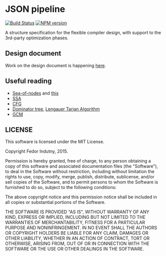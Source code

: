 # JSON pipeline
[![Build Status](https://secure.travis-ci.org/indutny/json-pipeline.png)](http://travis-ci.org/indutny/json-pipeline)
[![NPM version](https://badge.fury.io/js/json-pipeline.svg)](http://badge.fury.io/js/json-pipeline)

A structure specification for the flexible compiler design, with support to the
3rd-party optimization phases.

## Design document

Work on the design document is happening [here][0].

## Useful reading

- [Sea-of-nodes][1] and [this][2]
- [SSA][3]
- [CFG][4]
- [Dominator tree][5], [Lengauer Tarjan Algorithm][6]
- [GCM][7]

## LICENSE

This software is licensed under the MIT License.

Copyright Fedor Indutny, 2015.

Permission is hereby granted, free of charge, to any person obtaining a
copy of this software and associated documentation files (the
"Software"), to deal in the Software without restriction, including
without limitation the rights to use, copy, modify, merge, publish,
distribute, sublicense, and/or sell copies of the Software, and to permit
persons to whom the Software is furnished to do so, subject to the
following conditions:

The above copyright notice and this permission notice shall be included
in all copies or substantial portions of the Software.

THE SOFTWARE IS PROVIDED "AS IS", WITHOUT WARRANTY OF ANY KIND, EXPRESS
OR IMPLIED, INCLUDING BUT NOT LIMITED TO THE WARRANTIES OF
MERCHANTABILITY, FITNESS FOR A PARTICULAR PURPOSE AND NONINFRINGEMENT. IN
NO EVENT SHALL THE AUTHORS OR COPYRIGHT HOLDERS BE LIABLE FOR ANY CLAIM,
DAMAGES OR OTHER LIABILITY, WHETHER IN AN ACTION OF CONTRACT, TORT OR
OTHERWISE, ARISING FROM, OUT OF OR IN CONNECTION WITH THE SOFTWARE OR THE
USE OR OTHER DEALINGS IN THE SOFTWARE.

[0]: design.md
[1]: http://www.researchgate.net/profile/Cliff_Click/publication/2394127_Combining_Analyses_Combining_Optimizations/links/0a85e537233956f6dd000000.pdf
[2]: http://static.squarespace.com/static/50030e0ac4aaab8fd03f41b7/50030ec0e4b0c0ebbd07b0e0/50030ec0e4b0c0ebbd07b268/1281379125883/
[3]: https://en.wikipedia.org/wiki/Static_single_assignment_form
[4]: https://en.wikipedia.org/wiki/Control_flow_graph
[5]: https://en.wikipedia.org/wiki/Dominator_(graph_theory)
[6]: https://www.cs.princeton.edu/courses/archive/fall03/cs528/handouts/a%20fast%20algorithm%20for%20finding.pdf
[7]: https://courses.cs.washington.edu/courses/cse501/04wi/papers/click-pldi95.pdf
